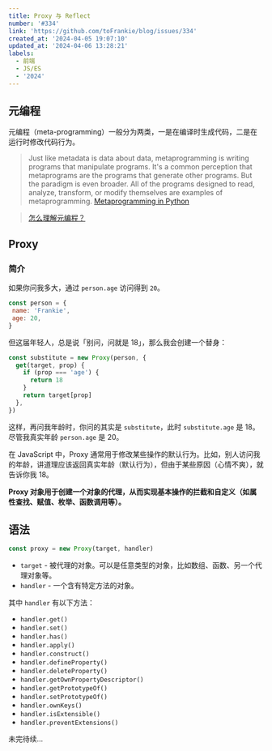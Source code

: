 ```yaml
---
title: Proxy 与 Reflect
number: '#334'
link: 'https://github.com/toFrankie/blog/issues/334'
created_at: '2024-04-05 19:07:10'
updated_at: '2024-04-06 13:28:21'
labels:
  - 前端
  - JS/ES
  - '2024'
---
```

## 元编程

元编程（meta-programming）一般分为两类，一是在编译时生成代码，二是在运行时修改代码行为。

> Just like metadata is data about data, metaprogramming is writing programs that manipulate programs. It's a common perception that metaprograms are the programs that generate other programs. But the paradigm is even broader. All of the programs designed to read, analyze, transform, or modify themselves are examples of metaprogramming. [Metaprogramming in Python](https://developer.ibm.com/tutorials/ba-metaprogramming-python/)

> [怎么理解元编程？](https://www.zhihu.com/question/23856985)

## Proxy

### 简介

如果你问我多大，通过 `person.age` 访问得到 `20`。

```js
const person = {
 name: 'Frankie',
 age: 20,
}
```



但这届年轻人，总是说「别问，问就是 18」，那么我会创建一个替身：

```js
const substitute = new Proxy(person, {
  get(target, prop) {
    if (prop === 'age') {
      return 18
    }
    return target[prop]
  },
})
```

这样，再问我年龄时，你问的其实是 `substitute`，此时 `substitute.age` 是 18。尽管我真实年龄 `person.age` 是 20。

在 JavaScript 中，Proxy 通常用于修改某些操作的默认行为。比如，别人访问我的年龄，讲道理应该返回真实年龄（默认行为），但由于某些原因（心情不爽），就告诉你我 18。

**Proxy 对象用于创建一个对象的代理，从而实现基本操作的拦截和自定义（如属性查找、赋值、枚举、函数调用等）。**

## 语法

```js
const proxy = new Proxy(target, handler)
```

- `target` - 被代理的对象。可以是任意类型的对象，比如数组、函数、另一个代理对象等。
- `handler` - 一个含有特定方法的对象。

其中 `handler` 有以下方法：

- `handler.get()`
- `handler.set()`
- `handler.has()`
- `handler.apply()`
- `handler.construct()`
- `handler.defineProperty()`
- `handler.deleteProperty()`
- `handler.getOwnPropertyDescriptor()`
- `handler.getPrototypeOf()`
- `handler.setPrototypeOf()`
- `handler.ownKeys()`
- `handler.isExtensible()`
- `handler.preventExtensions()`


未完待续...
